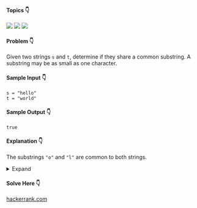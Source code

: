 #### Topics :point_down:
![](https://img.shields.io/badge/-hash--map-wheat) 
![](https://img.shields.io/badge/-hash--set-wheat)
![](https://img.shields.io/badge/-string-wheat)

#### Problem :point_down:
Given two strings `s` and `t`, determine if they share a common substring. A substring may be as small as one character. 
#### Sample Input :point_down:
```
s = "hello"
t = "world"
```
#### Sample Output :point_down:
```
true
```
#### Explanation :point_down:
The substrings `"o"` and `"l"` are common to both strings. 
<details>
<summary>Expand</summary>

#### Python :point_down:
```py
def solve(s, t):
    for i in s:
        if i in t:
            return True
        
    return False
```  
#### Time Complexity :point_down:
```
O(n ^ 2)
```
#### Space Complexity :point_down:
```
O(1)
```
#### Python :point_down:
```py
def solve(s, t):
    d = {}
    for i in s:
        d[i] = 1
        
    for i in t:
        if d.get(i, 0):
            return True
        
    return False
```
#### Time Complexity :point_down:
```
O(n)
```
#### Space Complexity :point_down:
```
O(n)
```
#### Python :point_down:
```py
def solve(s, t):
    return set(s) & set(t)
```  
#### Time Complexity :point_down:
```
O(n)
```
#### Space Complexity :point_down:
```
O(1)
```
</details>

#### Solve Here :point_down:
[hackerrank.com](https://www.hackerrank.com/challenges/two-strings/problem)
